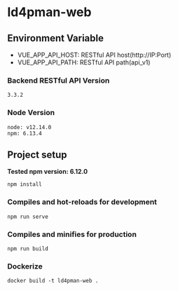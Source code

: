 # ld4pman-web


## Environment Variable
* VUE_APP_API_HOST: RESTful API host(http://IP:Port)
* VUE_APP_API_PATH: RESTful API path(api_v1)

### Backend RESTful API Version
```
3.3.2
```
### Node Version
```
node: v12.14.0
npm: 6.13.4
```

## Project setup
**Tested npm version: 6.12.0**

```
npm install
```

### Compiles and hot-reloads for development
```
npm run serve
```

### Compiles and minifies for production
```
npm run build
```

### Dockerize
```
docker build -t ld4pman-web .
```



